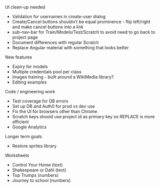 UI clean-up needed
* Validation for usernames in create-user dialog
* Create/Cancel buttons shouldn't be equal prominence - flip left/right and make cancel buttons into a link
* sub-nav-bar for Train/Models/Test/Scratch to avoid need to go back to project page
* Document differences with regular Scratch
* Replace Angular material with something that looks better

New features
* Expiry for models
* Multiple credentials pool per class
* Images training - built around a WikiMedia library?
* Editing examples

Code / engineering work
* Test coverage for DB errors
* Set up DB and Auth0 for prod vs dev use
* Fix the UI for browsers other than Chrome
* Scratch keys should use project id as primary key so REPLACE is more efficient
* Google Analytics

Longer term goals
* Restore sprites library

Worksheets
* Control Your Home (text)
* Shakespeare or Dahl (text)
* Top Trumps (numbers)
* Journey to school (numbers)
